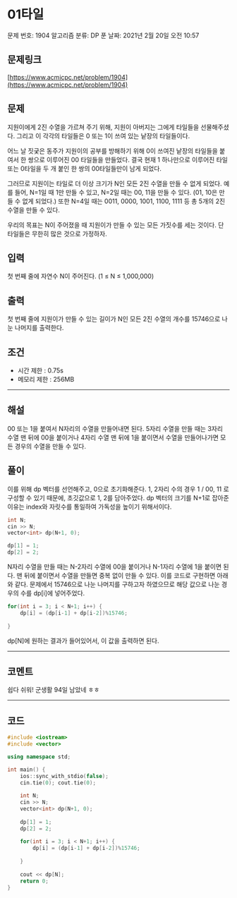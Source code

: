 # 01타일

문제 번호: 1904
알고리즘 분류: DP
푼 날짜: 2021년 2월 20일 오전 10:57

## 문제링크

[https://www.acmicpc.net/problem/1904](https://www.acmicpc.net/problem/1904)

## 문제

지원이에게 2진 수열을 가르쳐 주기 위해, 지원이 아버지는 그에게 타일들을 선물해주셨다. 그리고 이 각각의 타일들은 0 또는 1이 쓰여 있는 낱장의 타일들이다.

어느 날 짓궂은 동주가 지원이의 공부를 방해하기 위해 0이 쓰여진 낱장의 타일들을 붙여서 한 쌍으로 이루어진 00 타일들을 만들었다. 결국 현재 1 하나만으로 이루어진 타일 또는 0타일을 두 개 붙인 한 쌍의 00타일들만이 남게 되었다.

그러므로 지원이는 타일로 더 이상 크기가 N인 모든 2진 수열을 만들 수 없게 되었다. 예를 들어, N=1일 때 1만 만들 수 있고, N=2일 때는 00, 11을 만들 수 있다. (01, 10은 만들 수 없게 되었다.) 또한 N=4일 때는 0011, 0000, 1001, 1100, 1111 등 총 5개의 2진 수열을 만들 수 있다.

우리의 목표는 N이 주어졌을 때 지원이가 만들 수 있는 모든 가짓수를 세는 것이다. 단 타일들은 무한히 많은 것으로 가정하자.

## 입력

첫 번째 줄에 자연수 N이 주어진다. (1 ≤ N ≤ 1,000,000)

## 출력

첫 번째 줄에 지원이가 만들 수 있는 길이가 N인 모든 2진 수열의 개수를 15746으로 나눈 나머지를 출력한다.

## 조건

- 시간 제한 : 0.75s
- 메모리 제한 : 256MB

---

## 해설

00 또는 1을 붙여서 N자리의 수열을 만들어내면 된다. 5자리 수열을 만들 때는 3자리 수열 맨 뒤에 00을 붙이거나 4자리 수열 맨 뒤에 1을 붙이면서 수열을 만들어나가면 모든 경우의 수열을 만들 수 있다.

## 풀이

이를 위해 dp 벡터를 선언해주고, 0으로 초기화해준다. 1, 2자리 수의 경우 1 / 00, 11 로 구성할 수 있기 때문에, 초깃값으로 1, 2를 담아주었다. dp 벡터의 크기를 N+1로 잡아준 이유는 index와 자릿수를 통일하여 가독성을 높이기 위해서이다.

```cpp
int N;
cin >> N;
vector<int> dp(N+1, 0);

dp[1] = 1;
dp[2] = 2;
```

N자리 수열을 만들 때는 N-2자리 수열에 00을 붙이거나 N-1자리 수열에 1을 붙이면 된다. 맨 뒤에 붙이면서 수열을 만들면 중복 없이 만들 수 있다. 이를 코드로 구현하면 아래와 같다. 문제에서 15746으로 나눈 나머지를 구하고자 하였으므로 해당 값으로 나눈 경우의 수를 dp[i]에 넣어주었다.

```cpp
for(int i = 3; i < N+1; i++) {
    dp[i] = (dp[i-1] + dp[i-2])%15746; 
    
}
```

dp[N]에 원하는 결과가 들어있어서, 이 값을 출력하면 된다.

---

## 코멘트

쉽다 쉬워! 군생활 94일 남았네 ㅎㅎ

---

## 코드

```cpp
#include <iostream>
#include <vector>

using namespace std;

int main() {
    ios::sync_with_stdio(false);
    cin.tie(0); cout.tie(0);
    
    int N;
    cin >> N;
    vector<int> dp(N+1, 0);
    
    dp[1] = 1;
    dp[2] = 2;
    
    for(int i = 3; i < N+1; i++) {
        dp[i] = (dp[i-1] + dp[i-2])%15746; 
        
    }
    
    cout << dp[N];
    return 0;
}
```
